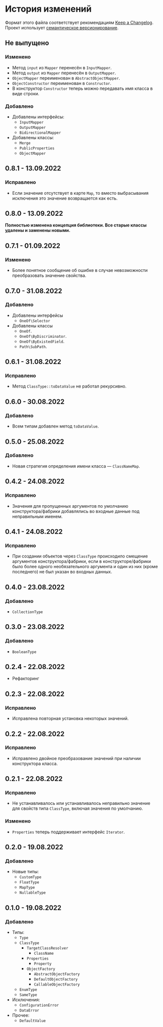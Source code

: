# История изменений

Формат этого файла соответствует рекомендациям
[Keep a Changelog](https://keepachangelog.com/ru/1.0.0/). Проект использует
[семантическое версионирование](http://semver.org/spec/v2.0.0.html).

## Не выпущено

### Изменено

- Метод `input` из `Mapper` перенесён в `InputMapper`.
- Метод `output` из `Mapper` перенесён в `OutputMapper`.
- `ObjectMapper` переименован в `AbstractObjectMapper`.
- `ObjectConstructor` переименован в `Constructor`.
- В конструктор `Constructor` теперь можно передавать имя класса в виде строки.

### Добавлено

- Добавлены интерфейсы:
    - `InputMapper`
    - `OutputMapper`
    - `BidirectionalMapper`
- Добавлены классы:
    - `Merge`
    - `PublicProperties`
    - `ObjectMapper`

## 0.8.1 - 13.09.2022

### Исправлено

- Если значение отсутствует в карте `Map`, то вместо выбрасывания исключения это значение
  возвращается как есть.

## 0.8.0 - 13.09.2022

**Полностью изменена концепция библиотеки. Все старые классы удалены и заменены новыми.**

## 0.7.1 - 01.09.2022

### Изменено

- Более понятное сообщение об ошибке в случае невозможности преобразовать значение свойства.

## 0.7.0 - 31.08.2022

### Добавлено

- Добавлены интерфейсы
    - `OneOf\Selector`
- Добавлены классы
    - `OneOf`.
    - `OneOf\ByDiscriminator`.
    - `OneOf\ByExistedField`.
    - `Path\SubPath`.

## 0.6.1 - 31.08.2022

### Исправлено

- Метод `ClassType::toDataValue` не работал рекурсивно.

## 0.6.0 - 30.08.2022

### Добавлено

- Всем типам добавлен метод `toDataValue`.

## 0.5.0 - 25.08.2022

### Добавлено

- Новая стратегия определения имени класса — `ClassNameMap`.

## 0.4.2 - 24.08.2022

### Исправлено

- Значения для пропущенных аргументов по умолчанию конструктора/фабрики добавлялись во входные
  данные под неправильным именем.

## 0.4.1 - 24.08.2022

### Исправлено

- При создании объектов через `ClassType` происходило смещение аргументов конструктора/фабрики, если
  в конструкторе/фабрики было более одного необязательного аргумента и один из них (кроме
  последнего) не был указан во входных данных.

## 0.4.0 - 23.08.2022

### Добавлено

- `CollectionType`

## 0.3.0 - 23.08.2022

### Добавлено

- `BooleanType`

## 0.2.4 - 22.08.2022

- Рефакторинг

## 0.2.3 - 22.08.2022

### Исправлено

- Исправлена повторная установка некоторых значений.

## 0.2.2 - 22.08.2022

### Исправлено

- Исправлено двойное преобразование значений при наличии конструктора класса.

## 0.2.1 - 22.08.2022

### Исправлено

- Не устанавливалось или устанавливалось неправильно значение для свойств типа `ClassType`, включая
  значения по умолчанию.

### Изменено

- `Properties` теперь поддерживает интерфейс `Iterator`.

## 0.2.0 - 19.08.2022

### Добавлено

- Новые типы:
    - `CustomType`
    - `FloatType`
    - `MapType`
    - `NullableType`

## 0.1.0 - 19.08.2022

### Добавлено

- Типы:
    - `Type`
    - `ClassType`
        - `TargetClassResolver`
            - `ClassName`
        - `Properties`
            - `Property`
        - `ObjectFactory`
            - `AbstractObjectFactory`
            - `DefaultObjectFactory`
            - `CallableObjectFactory`
    - `EnumType`
    - `SameType`
- Исключения:
    - `ConfigurationError`
    - `DataError`
- Прочее:
    - `DefaultValue`
